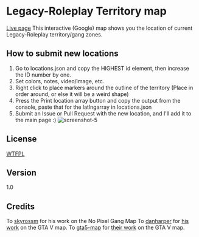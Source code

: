 Legacy-Roleplay Territory map
====
[Live page](https://milan345.github.io/legacybangladesh_gangmap/)
This interactive (Google) map shows you the location of current Legacy-Roleplay territory/gang zones.


## How to submit new locations
1. Go to locations.json and copy the HIGHEST id element, then increase the ID number by one.
2. Set colors, notes, video/image, etc.
3. Right click to place markers around the outline of the territory (Place in order around, or else it will be a weird shape)
4. Press the Print location array button and copy the output from the console, paste that for the latlngarray in locations.json
5. Submit an Issue or Pull Request with the new location, and I'll add it to the main page :)
![screenshot-5](https://i.imgur.com/40cSiK4.png)

## License

[WTFPL](LICENSE)

## Version

1.0

## Credits

To [skyrossm](https://github.com/skyrossm/np-gangmap) for his work on the No Pixel Gang Map
To [danharper](https://github.com/danharper/) for [his work](https://github.com/danharper/GTAV) on the GTA V map.
To [gta5-map](https://github.com/gta5-map) for [their work](https://github.com/gta5-map/gta5-map.github.io) on the GTA V map.
